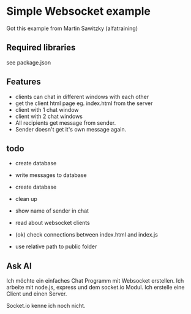 # Simple Websocket example

Got this example from Martin Sawitzky (alfatraining)


## Required libraries
see package.json

## Features
- clients can chat in different windows with each other
- get the client html page eg. index.html from the server
- client with 1 chat window
- client with 2 chat windows
- All recipients get message from sender.
- Sender doesn't get it's own message again.

## todo
- create database

- write messages to database
- create database
- clean up
- show name of sender in chat
- read about websocket clients
- (ok) check connections between index.html and index.js
- use relative path to public folder


## Ask AI
Ich möchte ein einfaches Chat Programm mit Websocket erstellen. 
Ich arbeite mit node.js, express und dem socket.io Modul.
Ich erstelle eine Client und einen Server. 

Socket.io kenne ich noch nicht.

